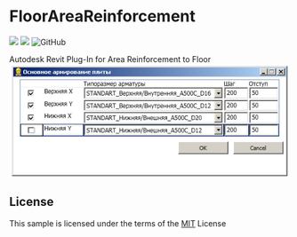 # FloorAreaReinforcement
![](https://img.shields.io/badge/Revit%20API-2020-blue)
![](https://img.shields.io/badge/.NET-4.7.2-blue)
![GitHub](https://img.shields.io/github/license/MyN1ckName/FloorAreaReinforcement?color=blue)

Autodesk Revit Plug-In for Area Reinforcement to Floor
![MainWindow](FloorAreaReinforcement/img/MainWindow.PNG)

## License
This sample is licensed under the terms of the [MIT](https://opensource.org/licenses/MIT) License
